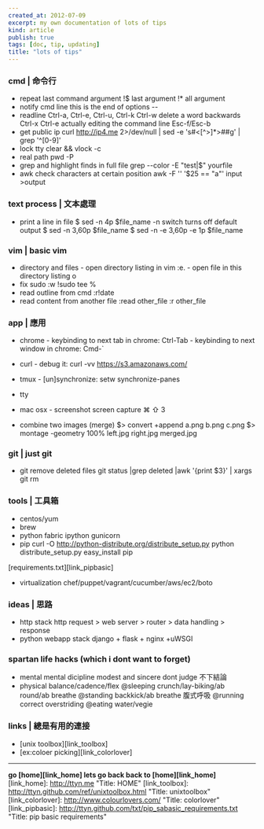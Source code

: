 ```yaml
---
created_at: 2012-07-09
excerpt: my own documentation of lots of tips
kind: article
publish: true
tags: [doc, tip, updating]
title: "lots of tips"
---
```


### __cmd | 命令行__
* repeat last command argument
        !$ last argument
        !* all argument
* notify cmd line this is the end of options
        --
* readline
        Ctrl-a, Ctrl-e, Ctrl-u, Ctrl-k
        Ctrl-w  delete a word backwards
        Ctrl-x Ctrl-e actually editing the command line
        Esc-f/Esc-b
* get public ip
        curl http://ip4.me 2>/dev/null | sed -e 's#<[^>]*>##g' | grep '^[0-9]'
* lock tty 
        clear && vlock -c 
* real path
        pwd -P
* grep and highlight finds in full file
        grep --color -E "test|$" yourfile
* awk check characters at certain position
        awk -F '' '$25 == "a"' input >output

 

### __text process | 文本處理__
* print a line in file
        $ sed -n 4p $file_name 
        -n switch turns off default output
        $ sed -n 3,60p $file_name
        $ sed -n -e 3,60p -e 1p $file_name


### __vim | basic vim__
* directory and files
        - open directory listing in vim
        :e.
        - open file in this directory listing
        o
* fix sudo
        :w !sudo tee %
* read outline from cmd
        :r!date
* read content from another file
        :read other_file
        :r other_file

### __app | 應用__
* chrome
        - keybinding to next tab in chrome: Ctrl-Tab
        - keybinding to next window in chrome: Cmd-`
* curl
        - debug it: curl -vv https://s3.amazonaws.com/

* tmux
        - [un]synchronize: setw synchronize-panes
* tty

* mac osx
        - screenshot screen capture ⌘ ⇧ 3

* combine two images (merge)
        $> convert +append a.png b.png c.png
        $> montage -geometry 100% left.jpg right.jpg merged.jpg
        
        

### __git | just git__
* git remove deleted files 
        git status |grep deleted |awk '{print $3}' | xargs git rm

### __tools | 工具箱__
* centos/yum
* brew
* python
        fabric
        ipython
        gunicorn
* pip
        curl -O http://python-distribute.org/distribute_setup.py
        python distribute_setup.py
        easy_install pip

[requirements.txt][link_pipbasic]
* virtualization
        chef/puppet/vagrant/cucumber/aws/ec2/boto
        
### __ideas | 思路__
* http stack
        http request > web server > router > data handling > response
* python webapp stack
        django + flask + nginx +uWSGI
       

### __spartan life hacks__ (which i dont want to forget) 
* mental
        mental dicipline
        modest and sincere
        dont judge 不下結論
* physical
        balance/cadence/flex
        @sleeping crunch/lay-biking/ab round/ab breathe
        @standing backkick/ab breathe 腹式呼吸
        @running correct overstriding
        @eating water/vegie
        
        



### __links | 總是有用的連接__
* [unix toolbox][link_toolbox]
* [ex:coloer picking][link_colorlover]


--- 

__go [home][link_home] lets go back back to [home][link_home]__
[link_home]: http://ttyn.me "Title: HOME"
[link_toolbox]: http://ttyn.github.com/ref/unixtoolbox.html "Title: unixtoolbox"
[link_colorlover]: http://www.colourlovers.com/ "Title: colorlover"
[link_pipbasic]: http://ttyn.github.com/txt/pip_sabasic_requirements.txt "Title: pip basic requirements"


